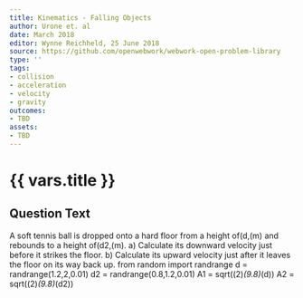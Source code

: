 ```yaml
---
title: Kinematics - Falling Objects
author: Urone et. al
date: March 2018
editor: Wynne Reichheld, 25 June 2018
source: https://github.com/openwebwork/webwork-open-problem-library
type: ''
tags:
- collision
- acceleration
- velocity
- gravity
outcomes:
- TBD
assets:
- TBD
---
```

# {{ vars.title }}

## Question Text

A soft tennis ball is dropped onto a hard floor from a height of(d,(m) and rebounds to a height of(d2,(m).
a) Calculate its downward velocity just before it strikes the floor. 
b) Calculate its upward velocity just after it leaves the floor on its way back up.
from random import randrange
d = randrange(1.2,2,0.01)
d2 = randrange(0.8,1.2,0.01)
A1 = sqrt((2)*(9.8)*(d))
A2 = sqrt((2)*(9.8)*(d2))